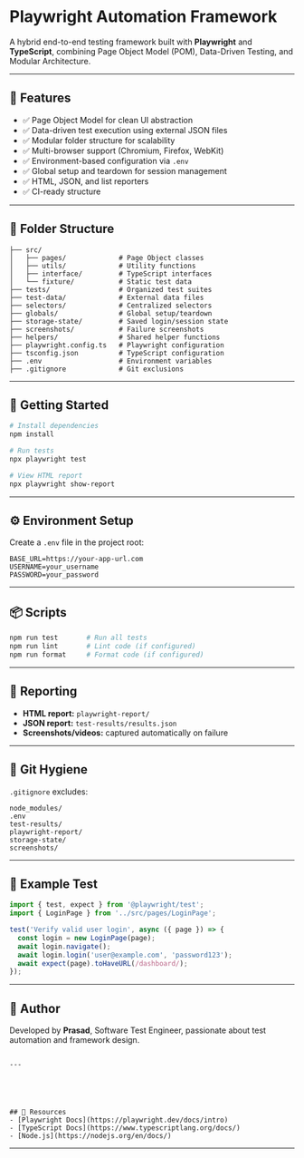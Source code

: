 # Playwright Automation Framework

A hybrid end-to-end testing framework built with **Playwright** and **TypeScript**, combining Page Object Model (POM), Data-Driven Testing, and Modular Architecture.

---

## 🚀 Features

- ✅ Page Object Model for clean UI abstraction  
- ✅ Data-driven test execution using external JSON files  
- ✅ Modular folder structure for scalability  
- ✅ Multi-browser support (Chromium, Firefox, WebKit)  
- ✅ Environment-based configuration via `.env`  
- ✅ Global setup and teardown for session management  
- ✅ HTML, JSON, and list reporters  
- ✅ CI-ready structure  

---

## 📁 Folder Structure

```
├── src/
│   ├── pages/             # Page Object classes
│   ├── utils/             # Utility functions
│   ├── interface/         # TypeScript interfaces
│   └── fixture/           # Static test data
├── tests/                 # Organized test suites
├── test-data/             # External data files
├── selectors/             # Centralized selectors
├── globals/               # Global setup/teardown
├── storage-state/         # Saved login/session state
├── screenshots/           # Failure screenshots
├── helpers/               # Shared helper functions
├── playwright.config.ts   # Playwright configuration
├── tsconfig.json          # TypeScript configuration
├── .env                   # Environment variables
├── .gitignore             # Git exclusions
```

---

## 🧪 Getting Started

```bash
# Install dependencies
npm install

# Run tests
npx playwright test

# View HTML report
npx playwright show-report
```

---

## ⚙️ Environment Setup

Create a `.env` file in the project root:

```
BASE_URL=https://your-app-url.com
USERNAME=your_username
PASSWORD=your_password
```

---

## 📦 Scripts

```bash
npm run test       # Run all tests
npm run lint       # Lint code (if configured)
npm run format     # Format code (if configured)
```

---

## 📸 Reporting

- **HTML report:** `playwright-report/`  
- **JSON report:** `test-results/results.json`  
- **Screenshots/videos:** captured automatically on failure  

---

## 🧼 Git Hygiene

`.gitignore` excludes:

```
node_modules/
.env
test-results/
playwright-report/
storage-state/
screenshots/
```

---



## 🧱 Example Test

```typescript
import { test, expect } from '@playwright/test';
import { LoginPage } from '../src/pages/LoginPage';

test('Verify valid user login', async ({ page }) => {
  const login = new LoginPage(page);
  await login.navigate();
  await login.login('user@example.com', 'password123');
  await expect(page).toHaveURL(/dashboard/);
});
```

---



## 👤 Author
Developed by **Prasad**, Software Test Engineer, passionate about test automation and framework design.
```

---





## 🔗 Resources
- [Playwright Docs](https://playwright.dev/docs/intro)
- [TypeScript Docs](https://www.typescriptlang.org/docs/)
- [Node.js](https://nodejs.org/en/docs/)
```

---


